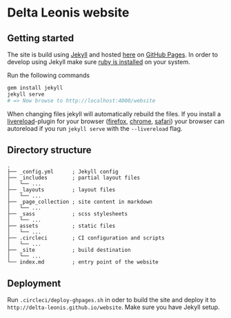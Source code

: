 # Delta Leonis website

## Getting started
The site is build using [Jekyll](https://jekyllrb.com/) and hosted [here](http://delta-leonis.github.io/website) on [GitHub Pages](https://pages.github.com/).
In order to develop using Jekyll make sure [ruby is installed](https://www.ruby-lang.org/en/documentation/installation/) on your system.

Run the following commands
```ruby
gem install jekyll
jekyll serve
# => Now browse to http://localhost:4000/website
```
When changing files jekyll will automatically rebuild the files. If you install a [livereload](http://livereload.com/extensions/)-plugin for your browser ([firefox](https://addons.mozilla.org/en-US/firefox/addon/livereload/), [chrome](https://chrome.google.com/webstore/detail/livereload/jnihajbhpnppcggbcgedagnkighmdlei), [safari](download.livereload.com/2.1.0/LiveReload-2.1.0.safariextz)) your browser can autoreload if you run `jekyll serve` with the `--livereload` flag.

## Directory structure
```shell
.
├── _config.yml      ; Jekyll config
├── _includes        ; partial layout files
│   └── ...
├── _layouts         ; layout files
│   └── ...
├── _page_collection ; site content in markdown
│   └── ...
├── _sass            ; scss stylesheets
│   └── ...
├── assets           ; static files
│   └── ...
├── .circleci        ; CI configuration and scripts
│   └── ...
├── _site            ; build destination
│   └── ...
└── index.md         ; entry point of the website
```

## Deployment
Run `.circleci/deploy-ghpages.sh` in oder to build the site and deploy it to `http://delta-leonis.github.io/website`. Make sure you have Jekyll setup.
